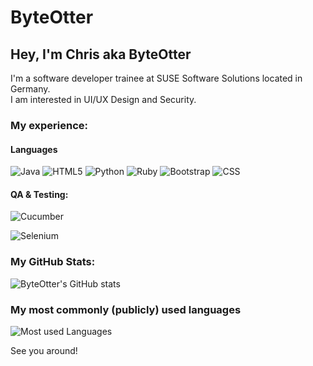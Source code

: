 # ByteOtter
## Hey, I'm Chris aka ByteOtter

I'm a software developer trainee at SUSE Software Solutions located in Germany.<br/>
I am interested in UI/UX Design and Security.

### My experience:

#### Languages

![Java](https://img.shields.io/badge/java--yellow?style=for-the-badge&logo=java11&logoColor=yellow) 
![HTML5](https://img.shields.io/badge/html5--informational?style=for-the-badge&logo=html5&logoColor=informational) 
![Python](https://img.shields.io/badge/python--brightgreen?style=for-the-badge&logo=python&logoColor=brightgreen) 
![Ruby](https://img.shields.io/badge/ruby--red?style=for-the-badge&logo=ruby&logoColor=red)
![Bootstrap](https://img.shields.io/badge/bootstrap--white?style=for-the-badge&logo=bootstrap&logoColor=white)
![CSS](https://img.shields.io/badge/css--violet?style=for-the-badge&logo=css3&logoColor=violet)

#### QA & Testing:

![Cucumber](https://img.shields.io/badge/cucumber--green?style=for-the-badge&logo=cucumber&logoColor=green)

![Selenium](https://img.shields.io/badge/selenium--white?style=for-the-badge&logo=selenium&logoColor=white)


### My GitHub Stats:

![ByteOtter's GitHub stats](https://github-readme-stats.vercel.app/api?username=ByteOtter&&hide_border=true&count_private=true&hide_title=true&show_icons=true&theme=transparent)

### My most commonly (publicly) used languages

![Most used Languages](https://github-readme-stats.vercel.app/api/top-langs/?username=byteotter&hide_title=true&theme=transparent&hide_border=true&count_private=true&layout=compact&include_all_commits=true)


See you around!
